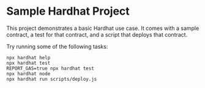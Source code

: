 # Sample Hardhat Project

This project demonstrates a basic Hardhat use case. It comes with a sample contract, a test for that contract, and a script that deploys that contract.

Try running some of the following tasks:

```shell
npx hardhat help
npx hardhat test
REPORT_GAS=true npx hardhat test
npx hardhat node
npx hardhat run scripts/deploy.js
```

<!--
// SPDX-License-Identifier: MIT
pragma solidity ^0.8.7;

import "@openzeppelin/contracts/token/ERC721/extensions/ERC721Enumerable.sol";
import "@openzeppelin/contracts/access/Ownable.sol";
import "./IWhitelist.sol";

contract CryptoDevs is ERC721Enumerable, Ownable {
    string _baseTokenURI;

    bool public presaleStarted;

    uint256 presaleEnded;

    uint256 public maxTokenIds = 30;

    uint256 public tokenIds;

    IWhitelist whitelist;

    uint public _price = 0.01 ether;

    bool public _paused;

    modifier onlyWhenNotPaused() {
        require(!_paused, "Contract currently paused");

        _;
    }

    constructor(string memory baseURI, address whitelistContract)
        ERC721("Crypto Devs", "CD")
    {
        _baseTokenURI = baseURI;
        whitelist = IWhitelist(whitelistContract);
    }

    function startPresale() public onlyOwner {
        presaleStarted = true;
        presaleEnded = block.timestamp + 5 minutes;
    }

    function presaleMint() public payable onlyWhenNotPaused {
        require(
            presaleStarted && block.timestamp < presaleEnded,
            "Presale is not running"
        );
        require(
            whitelist.whitelistedAddresses(msg.sender),
            "You are not whitelisted"
        );
        require(tokenIds < maxTokenIds, "Exceeded maximum Crypto Devs supply");
        require(msg.value >= _price, "Ether sent is not correct");
        tokenIds += 1;
        //_safeMint is a safer version of the _mint function as it ensures that
        // if the address being minted to is a contract, then it knows how to deal with ERC721 tokens
        // If the address being minted to is not a contract, it works the same way as _mint
        _safeMint(msg.sender, tokenIds);
    }

    /**
     * @dev mint allows a user to mint 1 NFT per transaction after the presale has ended.
     */
    function mint() public payable onlyWhenNotPaused {
        require(
            presaleStarted && block.timestamp >= presaleEnded,
            "Presale has not ended yet"
        );
        require(tokenIds < maxTokenIds, "Exceed maximum Crypto Devs supply");
        require(msg.value >= _price, "Ether sent is not correct");
        tokenIds += 1;
        _safeMint(msg.sender, tokenIds);
    }

    function _baseURI() internal view virtual override returns (string memory) {
        return _baseTokenURI;
    }

    function setPaused(bool val) public onlyOwner {
        _paused = val;
    }

    function withdraw() public onlyOwner {
        address _owner = owner();
        uint256 amount = address(this).balance;
        (bool sent, ) = _owner.call{value: amount}("");
        require(sent, "Failed to send ether");
    }

    receive() external payable {}

    fallback() external payable {}
}

 -->
